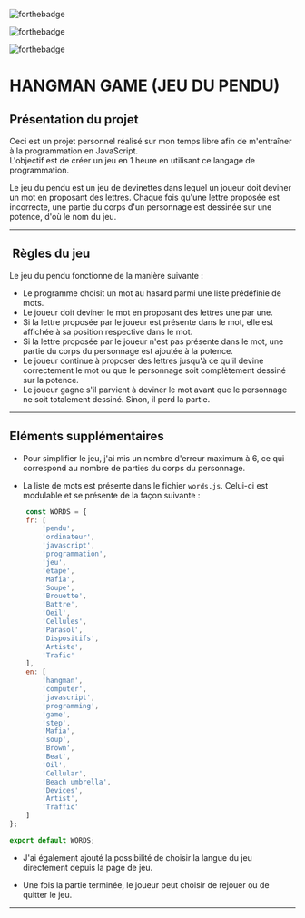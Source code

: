 ![forthebadge](https://img.shields.io/badge/JavaScript-323330?style=for-the-badge&logo=javascript&logoColor=white)

![forthebadge](https://img.shields.io/badge/HTML-239120?style=for-the-badge&logo=html5&logoColor=white)

![forthebadge](https://img.shields.io/badge/CSS-239120?&style=for-the-badge&logo=css3&logoColor=white)


# HANGMAN GAME (JEU DU PENDU)


## Présentation du projet

Ceci est un projet personnel réalisé sur mon temps libre afin de m'entraîner à la programmation en JavaScript.    
L'objectif est de créer un jeu en 1 heure en utilisant ce langage de programmation.  

Le jeu du pendu est un jeu de devinettes dans lequel un joueur doit deviner un mot en proposant des lettres. Chaque fois qu'une lettre proposée est incorrecte, une partie du corps d'un personnage est dessinée sur une potence, d'où le nom du jeu.
____

##  Règles du jeu

Le jeu du pendu fonctionne de la manière suivante :

- Le programme choisit un mot au hasard parmi une liste prédéfinie de mots.  
- Le joueur doit deviner le mot en proposant des lettres une par une.
- Si la lettre proposée par le joueur est présente dans le mot, elle est affichée à sa position respective dans le mot.
- Si la lettre proposée par le joueur n'est pas présente dans le mot, une partie du corps du personnage est ajoutée à la potence.
- Le joueur continue à proposer des lettres jusqu'à ce qu'il devine correctement le mot ou que le personnage soit complètement dessiné sur la potence.
- Le joueur gagne s'il parvient à deviner le mot avant que le personnage ne soit totalement dessiné. Sinon, il perd la partie.
____
  
## Eléments supplémentaires


- Pour simplifier le jeu, j'ai mis un nombre d'erreur maximum à 6, ce qui correspond au nombre de parties du corps du personnage.   


- La liste de mots est présente dans le fichier `words.js`.
Celui-ci est modulable et se présente de la façon suivante :

```javascript
    const WORDS = {
    fr: [
        'pendu',
        'ordinateur',
        'javascript',
        'programmation',
        'jeu',
        'étape',
        'Mafia',
        'Soupe',
        'Brouette',
        'Battre',
        'Oeil',
        'Cellules',
        'Parasol',
        'Dispositifs',
        'Artiste',
        'Trafic'
    ],
    en: [
        'hangman',
        'computer',
        'javascript',
        'programming',
        'game',
        'step',
        'Mafia',
        'soup',
        'Brown',
        'Beat',
        'Oil',
        'Cellular',
        'Beach umbrella',
        'Devices',
        'Artist',
        'Traffic'
    ]
};

export default WORDS;
```

- J'ai également ajouté la possibilité de choisir la langue du jeu directement depuis la page de jeu.  

- Une fois la partie terminée, le joueur peut choisir de rejouer ou de quitter le jeu.  

____

